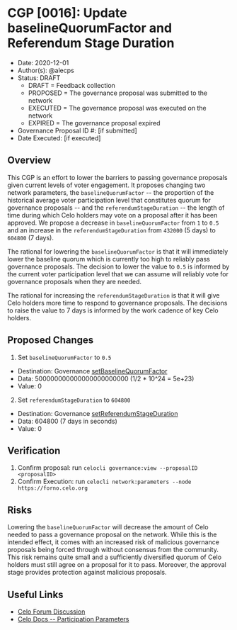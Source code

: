 # CGP [0016]: Update baselineQuorumFactor and Referendum Stage Duration

- Date: 2020-12-01
- Author(s): @alecps
- Status: DRAFT
  - DRAFT = Feedback collection
  - PROPOSED = The governance proposal was submitted to the network
  - EXECUTED = The governance proposal was executed on the network
  - EXPIRED = The governance proposal expired
- Governance Proposal ID #: [if submitted]
- Date Executed: [if executed]

## Overview

This CGP is an effort to lower the barriers to passing governance proposals given current levels of voter engagement. It proposes changing two network parameters, the `baselineQuorumFactor` -- the proportion of the historical average voter participation level that constitutes quorum for governance proposals -- and the `referendumStageDuration` -- the length of time during which Celo holders may vote on a proposal after it has been approved. We propose a decrease in `baselineQuorumFactor` from `1` to `0.5` and an increase in the `referendumStageDuration` from `432000` (5 days) to `604800` (7 days).

The rational for lowering the `baselineQuorumFactor` is that it will immediately lower the baseline quorum which is currently too high to reliably pass governance proposals. The decision to lower the value to `0.5` is informed by the current voter participation level that we can assume will reliably vote for governance proposals when they are needed.

The rational for increasing the `referendumStageDuration` is that it will give Celo holders more time to respond to governance proposals. The decisions to raise the value to 7 days is informed by the work cadence of key Celo holders.

## Proposed Changes

1. Set `baselineQuorumFactor` to `0.5`

- Destination: Governance [setBaselineQuorumFactor](https://github.com/celo-org/celo-monorepo/blob/master/packages/protocol/contracts/governance/Governance.sol#L395)
- Data: 500000000000000000000000 (1/2 \* 10^24 = 5e+23)
- Value: 0

2. Set `referendumStageDuration` to `604800`

- Destination: Governance [setReferendumStageDuration](https://github.com/celo-org/celo-monorepo/blob/master/packages/protocol/contracts/governance/Governance.sol#L319)
- Data: 604800 (7 days in seconds)
- Value: 0

## Verification

1. Confirm proposal: run `celocli governance:view --proposalID <proposalID>`
2. Confirm Execution: run `celocli network:parameters --node https://forno.celo.org`

## Risks

Lowering the `baselineQuorumFactor` will decrease the amount of Celo needed to pass a governance proposal on the network. While this is the intended effect, it comes with an increased risk of malicious governance proposals being forced through without consensus from the community. This risk remains quite small and a sufficiently diversified quorum of Celo holders must still agree on a proposal for it to pass. Moreover, the approval stage provides protection against malicious proposals.

## Useful Links

- [Celo Forum Discussion](https://forum.celo.org/t/discussion-around-updating-governance-parameters/683)
- [Celo Docs -- Participation Parameters](https://docs.celo.org/developer-guide/summary/interfaces/_wrappers_governance_.participationparameters)

